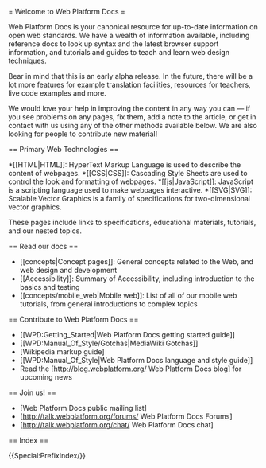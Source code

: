 = Welcome to Web Platform Docs =
  
Web Platform Docs is your canonical resource for up-to-date information on open web standards. We have a wealth of information available, including reference docs to look up syntax and the latest browser support information, and tutorials and guides to teach and learn web design techniques.
  
Bear in mind that this is an early alpha release. In the future, there will be a lot more features for example translation facilities, resources for teachers, live code examples and more.

We would love your help in improving the content in any way you can &mdash; if you see problems on any pages, fix them, add a note to the article, or get in contact with us using any of the other methods available below. We are also looking for people to contribute new material!

== Primary Web Technologies ==

*[[HTML|HTML]]: HyperText Markup Language is used to describe the content of webpages.
*[[CSS|CSS]]: Cascading Style Sheets are used to control the look and formatting of webpages.
*[[js|JavaScript]]: JavaScript is a scripting language used to make webpages interactive.
*[[SVG|SVG]]: Scalable Vector Graphics is a family of specifications for two-dimensional vector graphics.

These pages include links to specifications, educational materials, tutorials, and our nested topics.

== Read our docs ==

* [[concepts|Concept pages]]: General concepts related to the Web, and web design and development
* [[Accessibility]]: Summary of Accessibility, including introduction to the basics and testing
* [[concepts/mobile_web|Mobile web]]: List of all of our mobile web tutorials, from general introductions to complex topics

== Contribute to Web Platform Docs ==

* [[WPD:Getting_Started|Web Platform Docs getting started guide]]
* [[WPD:Manual_Of_Style/Gotchas|MediaWiki Gotchas]]
* [Wikipedia markup guide]
* [[WPD:Manual_Of_Style|Web Platform Docs language and style guide]]
* Read the [http://blog.webplatform.org/ Web Platform Docs blog] for upcoming news

== Join us! ==

* [Web Platform Docs public mailing list]
* [http://talk.webplatform.org/forums/ Web Platform Docs Forums]
* [http://talk.webplatform.org/chat/ Web Platform Docs chat]

== Index ==

{{Special:PrefixIndex/}}